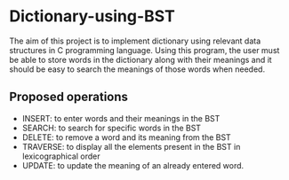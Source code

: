 # Dictionary-using-BST

The aim of this project is to implement dictionary using relevant data structures in C programming language. Using this program, the user must be able to store words in the dictionary along with their meanings and it should be easy to search the meanings of those words when needed.

## Proposed operations

* INSERT: to enter words and their meanings in the BST 
* SEARCH: to search for specific words in the BST
* DELETE: to remove a word and its meaning from the BST
* TRAVERSE: to display all the elements present in the BST in lexicographical order
* UPDATE: to update the meaning of an already entered word.

